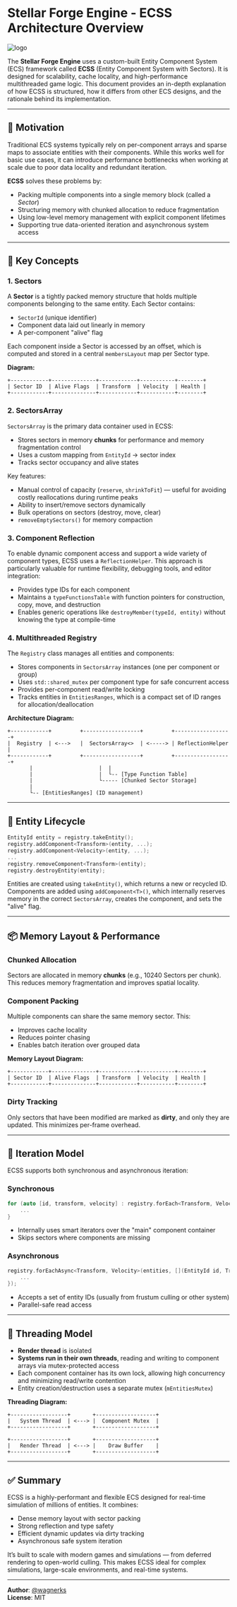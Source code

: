 # Stellar Forge Engine - ECSS Architecture Overview
![logo](https://github.com/user-attachments/assets/bb40a5e6-b923-4d11-9c30-4a4ac5a4dc5c)


The **Stellar Forge Engine** uses a custom-built Entity Component System (ECS) framework called **ECSS** (Entity Component System with Sectors). It is designed for scalability, cache locality, and high-performance multithreaded game logic. This document provides an in-depth explanation of how ECSS is structured, how it differs from other ECS designs, and the rationale behind its implementation.

---

## 🔧 Motivation

Traditional ECS systems typically rely on per-component arrays and sparse maps to associate entities with their components. While this works well for basic use cases, it can introduce performance bottlenecks when working at scale due to poor data locality and redundant iteration.

**ECSS** solves these problems by:

- Packing multiple components into a single memory block (called a *Sector*)
- Structuring memory with chunked allocation to reduce fragmentation
- Using low-level memory management with explicit component lifetimes
- Supporting true data-oriented iteration and asynchronous system access

---

## 🧠 Key Concepts

### 1. **Sectors**

A **Sector** is a tightly packed memory structure that holds multiple components belonging to the same entity. Each Sector contains:

- `SectorId` (unique identifier)
- Component data laid out linearly in memory
- A per-component "alive" flag

Each component inside a Sector is accessed by an offset, which is computed and stored in a central `membersLayout` map per Sector type.

**Diagram:**

```
+------------+--------------+------------+-----------+--------+
| Sector ID  | Alive Flags  | Transform  | Velocity  | Health |
+------------+--------------+------------+-----------+--------+
```

### 2. **SectorsArray**

`SectorsArray` is the primary data container used in ECSS:

- Stores sectors in memory **chunks** for performance and memory fragmentation control
- Uses a custom mapping from `EntityId` → sector index
- Tracks sector occupancy and alive states

Key features:

- Manual control of capacity (`reserve`, `shrinkToFit`) — useful for avoiding costly reallocations during runtime peaks
- Ability to insert/remove sectors dynamically
- Bulk operations on sectors (destroy, move, clear)
- `removeEmptySectors()` for memory compaction

### 3. **Component Reflection**

To enable dynamic component access and support a wide variety of component types, ECSS uses a `ReflectionHelper`. This approach is particularly valuable for runtime flexibility, debugging tools, and editor integration:

- Provides type IDs for each component
- Maintains a `typeFunctionsTable` with function pointers for construction, copy, move, and destruction
- Enables generic operations like `destroyMember(typeId, entity)` without knowing the type at compile-time

### 4. **Multithreaded Registry**

The `Registry` class manages all entities and components:

- Stores components in `SectorsArray` instances (one per component or group)
- Uses `std::shared_mutex` per component type for safe concurrent access
- Provides per-component read/write locking
- Tracks entities in `EntitiesRanges`, which is a compact set of ID ranges for allocation/deallocation

**Architecture Diagram:**

```
+------------+         +------------------+         +------------------+
|  Registry  | <--->   |  SectorsArray<>  | <-----> | ReflectionHelper |
+------------+         +------------------+         +------------------+
       |                     |  |  
       |                     |  └-- [Type Function Table]
       |                     └----- [Chunked Sector Storage]
       |
       └-- [EntitiesRanges] (ID management)
```

---

## 🚀 Entity Lifecycle

```cpp
EntityId entity = registry.takeEntity();
registry.addComponent<Transform>(entity, ...);
registry.addComponent<Velocity>(entity, ...);
...
registry.removeComponent<Transform>(entity);
registry.destroyEntity(entity);
```

Entities are created using `takeEntity()`, which returns a new or recycled ID. Components are added using `addComponent<T>()`, which internally reserves memory in the correct `SectorsArray`, creates the component, and sets the "alive" flag.

---

## 📦 Memory Layout & Performance

### Chunked Allocation

Sectors are allocated in memory **chunks** (e.g., 10240 Sectors per chunk). This reduces memory fragmentation and improves spatial locality.

### Component Packing

Multiple components can share the same memory sector. This:

- Improves cache locality
- Reduces pointer chasing
- Enables batch iteration over grouped data

**Memory Layout Diagram:**

```
+------------+--------------+------------+-----------+--------+
| Sector ID  | Alive Flags  | Transform  | Velocity  | Health |
+------------+--------------+------------+-----------+--------+
```

### Dirty Tracking

Only sectors that have been modified are marked as **dirty**, and only they are updated. This minimizes per-frame overhead.

---

## 🔄 Iteration Model

ECSS supports both synchronous and asynchronous iteration:

### Synchronous

```cpp
for (auto [id, transform, velocity] : registry.forEach<Transform, Velocity>()) {
    ...
}
```

- Internally uses smart iterators over the "main" component container
- Skips sectors where components are missing

### Asynchronous

```cpp
registry.forEachAsync<Transform, Velocity>(entities, [](EntityId id, Transform* t, Velocity* v) {
    ...
});
```

- Accepts a set of entity IDs (usually from frustum culling or other system)
- Parallel-safe read access

---

## 🧵 Threading Model

- **Render thread** is isolated
- **Systems run in their own threads**, reading and writing to component arrays via mutex-protected access
- Each component container has its own lock, allowing high concurrency and minimizing read/write contention
- Entity creation/destruction uses a separate mutex (`mEntitiesMutex`)

**Threading Diagram:**

```
+------------------+       +-------------------+
|   System Thread  | <---> |  Component Mutex  |
+------------------+       +-------------------+

+------------------+       +-------------------+
|   Render Thread  | <---> |    Draw Buffer    |
+------------------+       +-------------------+
```

---

## ✅ Summary

ECSS is a highly-performant and flexible ECS designed for real-time simulation of millions of entities. It combines:

- Dense memory layout with sector packing
- Strong reflection and type safety
- Efficient dynamic updates via dirty tracking
- Asynchronous safe system iteration

It’s built to scale with modern games and simulations — from deferred rendering to open-world culling. This makes ECSS ideal for complex simulations, large-scale environments, and real-time systems.

---

**Author**: [@wagnerks](https://github.com/wagnerks)  
**License**: MIT
